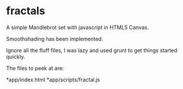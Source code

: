 fractals
========
A simple Mandlebrot set with javascript in HTML5 Canvas.

Smoothshading has been implemented.

Ignore all the fluff files, I was lazy and used grunt to get things started quickly. 

The files to peek at are:

*app/index.html
*app/scripts/fractal.js
